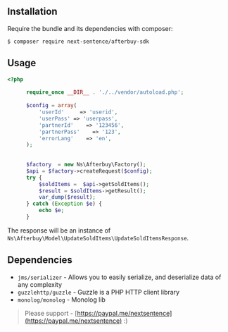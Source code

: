Installation
----------------------------------------------------------------

Require the bundle and its dependencies with composer:

    $ composer require next-sentence/afterbuy-sdk
 
Usage
----------------------------------------------------------------

```php
<?php
      
      require_once __DIR__ . './../vendor/autoload.php';
      
      $config = array(
          'userId'     => 'userid',
          'userPass' => 'userpass',
          'partnerId'    => '123456',
          'partnerPass'    => '123',
          'errorLang'    => 'en',
      );
      
      
      $factory  = new Ns\Afterbuy\Factory();
      $api = $factory->createRequest($config);
      try {
          $soldItems =  $api->getSoldItems();
          $result = $soldItems->getResult();
          var_dump($result);
      } catch (Exception $e) {
          echo $e;
      }
```

The response will be an instance of `Ns\Afterbuy\Model\UpdateSoldItems\UpdateSoldItemsResponse`.

Dependencies
----------------------------------------------------------------
* `jms/serializer` - Allows you to easily serialize, and deserialize data of any complexity
* `guzzlehttp/guzzle` - Guzzle is a PHP HTTP client library
* `monolog/monolog` - Monolog lib


> Please support - [https://paypal.me/nextsentence](https://paypal.me/nextsentence) :)


